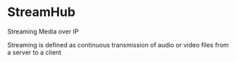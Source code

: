 # StreamHub
Streaming Media over IP

Streaming is defined as continuous transmission of audio or video files from a server to a client 
